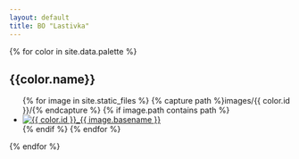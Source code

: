 ```yaml
---
layout: default
title: BO "Lastivka"
---
```

<div class="container">
  {% for color in site.data.palette %}
    <h2>{{color.name}}</h2>
    <ul class="image-gallery">
      {% for image in site.static_files %}
        {% capture path %}images/{{ color.id }}/{% endcapture %}
        {% if image.path contains path %}
          <li>
            <a href="{{ site.baseurl }}{{ image.path }}">
              <img src="{{ site.baseurl }}{{ image.path }}" alt="{{ color.id }}_{{ image.basename }}"/>
            </a>
          </li>
        {% endif %}
      {% endfor %}
    </ul>
  {% endfor %}
</div>
